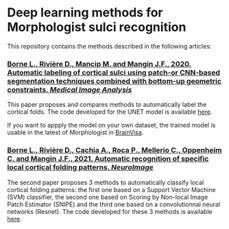 # Deep learning methods for Morphologist sulci recognition

This repository contains the methods described in the following articles:

### [Borne L., Rivière D., Mancip M. and Mangin J.F., 2020. Automatic labeling of cortical sulci using patch-or CNN-based segmentation techniques combined with bottom-up geometric constraints. *Medical Image Analysis*](https://doi.org/10.1016/j.media.2020.101651)

This paper proposes and compares methods to automatically label the cortical folds.
The code developed for the UNET model is available [here](https://github.com/brainvisa/morpho-deepsulci/tree/master/python/deepsulci/sulci_labeling/method).

If you want to appply the model on your own dataset, the trained model is usable in the latest of Morphologist in [BrainVisa](https://brainvisa.info/).

### [Borne L., Rivière D., Cachia A., Roca P., Mellerio C., Oppenheim C. and Mangin J.F., 2021. Automatic recognition of specific local cortical folding patterns. *NeuroImage*](https://doi.org/10.1016/j.neuroimage.2021.118208)

The second paper proposes 3 methods to automatically classify local cortical folding patterns:
the first one based on a Support Vector Machine (SVM) classifier,
the second one based on Scoring by Non-local Image Patch Estimator (SNIPE)
and the third one based on a convolutionnal neural networks (Resnet).
The code developed for these 3 methods is available [here](https://github.com/brainvisa/morpho-deepsulci/tree/master/python/deepsulci/pattern_classification/method).
 
